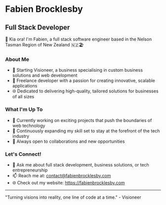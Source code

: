 # Fabien Brocklesby

## Full Stack Developer

👋 Kia ora! I'm Fabien, a full stack software engineer based in the Nelson Tasman Region of New Zealand 🇳🇿🏖️

### About Me

- 🚀 Starting Visioneer, a business specialising in custom business solutions and web development
- 💼 Freelance developer with a passion for creating innovative, scalable applications
- 🌐 Dedicated to delivering high-quality, tailored solutions for businesses of all sizes

### What I'm Up To

- 🔭 Currently working on exciting projects that push the boundaries of web technology
- 🌱 Continuously expanding my skill set to stay at the forefront of the tech industry
- 🤝 Always open to collaborations and new opportunities

### Let's Connect!

- 💬 Ask me about full stack development, business solutions, or tech entrepreneurship
- 📫 Reach me at: contact@fabienbrocklesby.com
- 🌐 Check out my website: https://fabienbrocklesby.com
---

"Turning visions into reality, one line of code at a time." - Visioneer
